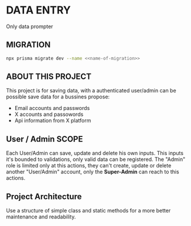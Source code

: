 # DATA ENTRY

Only data prompter

## MIGRATION

```bash
npx prisma migrate dev --name <<name-of-migration>>
```

## ABOUT THIS PROJECT

This project is for saving data, with a authenticated user/admin can be possible save data for a bussines propose:

- Email accounts and passwords
- X accounts and passowords
- Api information from X platform
  
## User / Admin SCOPE

Each User/Admin can save, update and delete his own inputs. This inputs it's bounded to validations, only valid data can be registered.
The "Admin" role is limited only at this actions, they can't create, update or delete another "User/Admin" account, only the **Super-Admin** can reach to this actions.

## Project Architecture

Use a structure of simple class and static methods for a more better maintenance and readability.